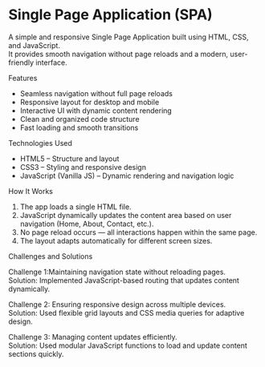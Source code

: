# Single Page Application (SPA)

A simple and responsive Single Page Application built using HTML, CSS, and JavaScript.  
It provides smooth navigation without page reloads and a modern, user-friendly interface.



 Features

- Seamless navigation without full page reloads  
- Responsive layout for desktop and mobile  
- Interactive UI with dynamic content rendering  
- Clean and organized code structure  
- Fast loading and smooth transitions  

 Technologies Used

- HTML5 – Structure and layout  
- CSS3 – Styling and responsive design  
- JavaScript (Vanilla JS) – Dynamic rendering and navigation logic  

 How It Works

1. The app loads a single HTML file.  
2. JavaScript dynamically updates the content area based on user navigation (Home, About, Contact, etc.).  
3. No page reload occurs — all interactions happen within the same page.  
4. The layout adapts automatically for different screen sizes.

 Challenges and Solutions

Challenge 1:Maintaining navigation state without reloading pages.  
Solution: Implemented JavaScript-based routing that updates content dynamically.

Challenge 2: Ensuring responsive design across multiple devices.  
Solution: Used flexible grid layouts and CSS media queries for adaptive design.

Challenge 3: Managing content updates efficiently.  
Solution: Used modular JavaScript functions to load and update content sections quickly.
